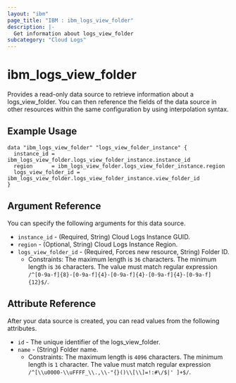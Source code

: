 ```yaml
---
layout: "ibm"
page_title: "IBM : ibm_logs_view_folder"
description: |-
  Get information about logs_view_folder
subcategory: "Cloud Logs"
---
```



# ibm_logs_view_folder

Provides a read-only data source to retrieve information about a logs_view_folder. You can then reference the fields of the data source in other resources within the same configuration by using interpolation syntax.

## Example Usage

```hcl
data "ibm_logs_view_folder" "logs_view_folder_instance" {
  instance_id = ibm_logs_view_folder.logs_view_folder_instance.instance_id
  region      = ibm_logs_view_folder.logs_view_folder_instance.region
  logs_view_folder_id = ibm_logs_view_folder.logs_view_folder_instance.view_folder_id
}
```

## Argument Reference

You can specify the following arguments for this data source.

* `instance_id` - (Required, String)  Cloud Logs Instance GUID.
* `region` - (Optional, String) Cloud Logs Instance Region.
* `logs_view_folder_id` - (Required, Forces new resource, String) Folder ID.
  * Constraints: The maximum length is `36` characters. The minimum length is `36` characters. The value must match regular expression `/^[0-9a-f]{8}-[0-9a-f]{4}-[0-9a-f]{4}-[0-9a-f]{4}-[0-9a-f]{12}$/`.

## Attribute Reference

After your data source is created, you can read values from the following attributes.

* `id` - The unique identifier of the logs_view_folder.
* `name` - (String) Folder name.
  * Constraints: The maximum length is `4096` characters. The minimum length is `1` character. The value must match regular expression `/^[\\u0000-\\uFFFF_\\.,\\-"{}()\\[\\]=!:#\/$|' ]+$/`.

